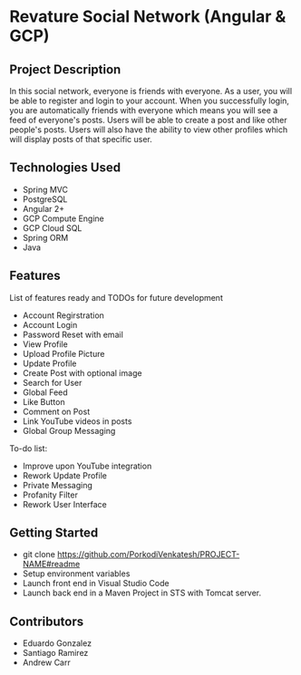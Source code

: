 # Revature Social Network (Angular & GCP)
## Project Description
In this social network, everyone is friends with everyone. As a user, you will be able to register and login to your account. When you successfully login, you are automatically friends with everyone which means you will see a feed of everyone's posts. Users will be able to create a post and like other people's posts. Users will also have the ability to view other profiles which will display posts of that specific user.

## Technologies Used
* Spring MVC
* PostgreSQL
* Angular 2+
* GCP Compute Engine
* GCP Cloud SQL
* Spring ORM
* Java

## Features
List of features ready and TODOs for future development

* Account Regirstration
* Account Login
* Password Reset with email
* View Profile
* Upload Profile Picture
* Update Profile
* Create Post with optional image
* Search for User
* Global Feed
* Like Button
* Comment on Post
* Link YouTube videos in posts
* Global Group Messaging

To-do list:

* Improve upon YouTube integration
* Rework Update Profile
* Private Messaging
* Profanity Filter
* Rework User Interface

## Getting Started
* git clone https://github.com/PorkodiVenkatesh/PROJECT-NAME#readme
* Setup environment variables
* Launch front end in Visual Studio Code
* Launch back end in a Maven Project in STS with Tomcat server.

## Contributors
* Eduardo Gonzalez
* Santiago Ramirez
* Andrew Carr
